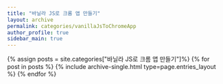 ```yaml
---
title: "바닐라 JS로 크롬 앱 만들기"
layout: archive
permalink: categories/vanillaJsToChromeApp
author_profile: true
sidebar_main: true
---
```


{% assign posts = site.categories["바닐라 JS로 크롬 앱 만들기"]%}
{% for post in posts %} {% include archive-single.html type=page.entries_layout %} {% endfor %}
